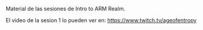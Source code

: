 Material de las sesiones de Intro to ARM Realm.

El video de la sesion 1 lo pueden ver en: https://www.twitch.tv/ageofentropy
